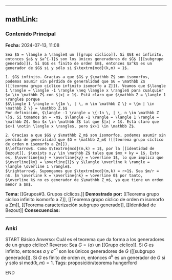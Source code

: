 
---
mathLink:
---
### Contenido Principal

**Fecha:** 2024-07-13, 11:08

```ad-theorem
Sea $G = \langle a \rangle$ un [[grupo cíclico]]. Si $G$ es infinito, entonces $a$ y $a^{-1}$ son los únicos generadores de $G$ ([[subgrupo generado]]). Si $G$ es finito de orden $m$, entonces $a^k$ es un generador de $G$ si y sólo si $\textrm{mcd}(k,m) = 1$.
```

```ad-proof
1. $G$ infinito. Gracias a que $G$ y $\mathbb Z$ son isomorfos, podemos asumir sin pérdida de generalidad que $G = \mathbb Z$ ([[teorema grupo cíclico infinito isomorfo a Z]]). Veamos que $\langle 1 \rangle = \langle -1 \rangle \neq \langle x \rangle$ para cualquier $x \in \mathbb Z$ con $|x| > 1$. Está claro que $\mathbb Z = \langle 1 \rangle$ porque
$$\langle 1 \rangle = \{1m \, | \, m \in \mathbb Z \} = \{m | \in \mathbb Z \} = \mathbb Z.$$
Por definición, $\langle -1 \rangle = \{-1n \, | \, n \in \mathbb Z \}$. Si tomamos $n = -m$, $\langle -1 \rangle = \langle 1 \rangle = \mathbb Z$. Sea $x \in \mathbb Z$ tal que $|x| > 1$. Está claro que $x+1 \notin \langle x \rangle$, pero $x+1 \in \mathbb Z$.

2. Gracias a que $G$ y $\mathbb Z_m$ son isomorfos, podemos asumir sin pérdida de generalidad que $G = \mathbb Z_m$ ([[teorema grupo cíclico de orden m isomorfo a Zm]]).
$\leftarrow$. Como $\textrm{mcd}(m,k) = 1$, por la [[identidad de Bezout]], $\exists x,y \in \mathbb Z$ tales que $mx + ky = 1$. Esto es, $\overline{mx} + \overline{ky} = \overline 1$, lo que implica que $\overline{ky} = \overline{1}$ y $\langle \overline k \rangle = \langle \overline 1 \rangle$.
$\rightarrow$. Supongamos que $\textrm{mcd}(m,k) = r>1$. Sea $m/r = n$. $n \overline k = \overline{nk} = \overline 0$ por tanto, $\overline k$ no es generador de $\mathbb Z_m$, ya que tiene un orden menor a $m$.
```

**Tema:** [[Grupos#3. Grupos cíclicos.]]
**Demostrado por:** [[Teorema grupo cíclico infinito isomorfo a Z]], [[Teorema grupo cíclico de orden m isomorfo a Zm]], [[Teorema caracterización subgrupo generado]], [[Identidad de Bezout]]
**Consecuencias:**

---
### Anki

START
Básico
Anverso: Cuál es el teorema que da forma a los generadores de un grupo cíclico?
Reverso: Sea $G = \langle a \rangle$ un [[Grupo cíclico]]. Si $G$ es infinito, entonces $a$ y $a^{-1}$ son los únicos generadores de $G$ ([[subgrupo generado]]). Si $G$ es finito de orden $m$, entonces $a^k$ es un generador de $G$ si y sólo si $\textrm{mcd}(k,m) = 1$.
Tags: proposición/teorema hungerford
<!--ID: 1721211802892-->
END
